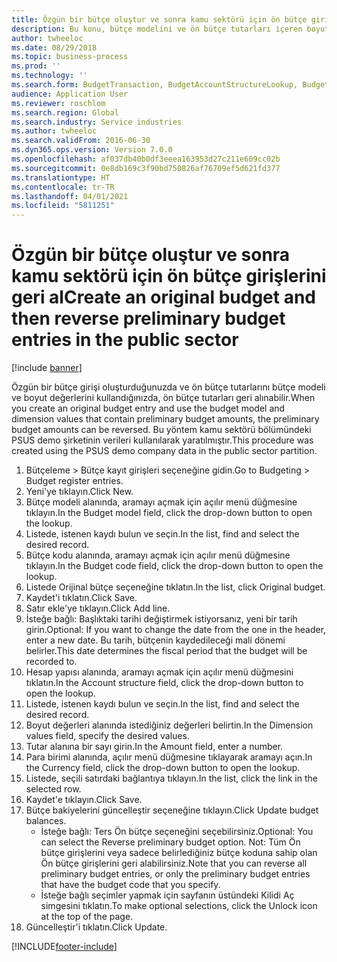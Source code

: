 ```yaml
---
title: Özgün bir bütçe oluştur ve sonra kamu sektörü için ön bütçe girişlerini geri al
description: Bu konu, bütçe modelini ve ön bütçe tutarları içeren boyut değerlerini kullanarak orijinal bütçe girişinin nasıl oluşturulacağı ve tersine çevrileceği hakkında bilgi sağlar.
author: twheeloc
ms.date: 08/29/2018
ms.topic: business-process
ms.prod: ''
ms.technology: ''
ms.search.form: BudgetTransaction, BudgetAccountStructureLookup, BudgetTransactionMultiPost
audience: Application User
ms.reviewer: roschlom
ms.search.region: Global
ms.search.industry: Service industries
ms.author: twheeloc
ms.search.validFrom: 2016-06-30
ms.dyn365.ops.version: Version 7.0.0
ms.openlocfilehash: af037db40b0df3eeea163953d27c211e609cc02b
ms.sourcegitcommit: 0e8db169c3f90bd750826af76709ef5d621fd377
ms.translationtype: HT
ms.contentlocale: tr-TR
ms.lasthandoff: 04/01/2021
ms.locfileid: "5811251"
---
```

# <a name="create-an-original-budget-and-then-reverse-preliminary-budget-entries-in-the-public-sector"></a><span data-ttu-id="15c65-103">Özgün bir bütçe oluştur ve sonra kamu sektörü için ön bütçe girişlerini geri al</span><span class="sxs-lookup"><span data-stu-id="15c65-103">Create an original budget and then reverse preliminary budget entries in the public sector</span></span>

[!include [banner](../../includes/banner.md)]

<span data-ttu-id="15c65-104">Özgün bir bütçe girişi oluşturduğunuzda ve ön bütçe tutarlarını bütçe modeli ve boyut değerlerini kullandığınızda, ön bütçe tutarları geri alınabilir.</span><span class="sxs-lookup"><span data-stu-id="15c65-104">When you create an original budget entry and use the budget model and dimension values that contain preliminary budget amounts, the preliminary budget amounts can be reversed.</span></span> <span data-ttu-id="15c65-105">Bu yöntem kamu sektörü bölümündeki PSUS demo şirketinin verileri kullanılarak yaratılmıştır.</span><span class="sxs-lookup"><span data-stu-id="15c65-105">This procedure was created using the PSUS demo company data in the public sector partition.</span></span>

1. <span data-ttu-id="15c65-106">Bütçeleme > Bütçe kayıt girişleri seçeneğine gidin.</span><span class="sxs-lookup"><span data-stu-id="15c65-106">Go to Budgeting > Budget register entries.</span></span>
2. <span data-ttu-id="15c65-107">Yeni'ye tıklayın.</span><span class="sxs-lookup"><span data-stu-id="15c65-107">Click New.</span></span>
3. <span data-ttu-id="15c65-108">Bütçe modeli alanında, aramayı açmak için açılır menü düğmesine tıklayın.</span><span class="sxs-lookup"><span data-stu-id="15c65-108">In the Budget model field, click the drop-down button to open the lookup.</span></span>
4. <span data-ttu-id="15c65-109">Listede, istenen kaydı bulun ve seçin.</span><span class="sxs-lookup"><span data-stu-id="15c65-109">In the list, find and select the desired record.</span></span>
5. <span data-ttu-id="15c65-110">Bütçe kodu alanında, aramayı açmak için açılır menü düğmesine tıklayın.</span><span class="sxs-lookup"><span data-stu-id="15c65-110">In the Budget code field, click the drop-down button to open the lookup.</span></span>
6. <span data-ttu-id="15c65-111">Listede Orijinal bütçe seçeneğine tıklatın.</span><span class="sxs-lookup"><span data-stu-id="15c65-111">In the list, click Original budget.</span></span>
7. <span data-ttu-id="15c65-112">Kaydet'i tıklatın.</span><span class="sxs-lookup"><span data-stu-id="15c65-112">Click Save.</span></span>
8. <span data-ttu-id="15c65-113">Satır ekle'ye tıklayın.</span><span class="sxs-lookup"><span data-stu-id="15c65-113">Click Add line.</span></span>
9. <span data-ttu-id="15c65-114">İsteğe bağlı: Başlıktaki tarihi değiştirmek istiyorsanız, yeni bir tarih girin.</span><span class="sxs-lookup"><span data-stu-id="15c65-114">Optional: If you want to change the date from the one in the header, enter a new date.</span></span> <span data-ttu-id="15c65-115">Bu tarih, bütçenin kaydedileceği mali dönemi belirler.</span><span class="sxs-lookup"><span data-stu-id="15c65-115">This date determines the fiscal period that the budget will be recorded to.</span></span>
10. <span data-ttu-id="15c65-116">Hesap yapısı alanında, aramayı açmak için açılır menü düğmesini tıklatın.</span><span class="sxs-lookup"><span data-stu-id="15c65-116">In the Account structure field, click the drop-down button to open the lookup.</span></span>
11. <span data-ttu-id="15c65-117">Listede, istenen kaydı bulun ve seçin.</span><span class="sxs-lookup"><span data-stu-id="15c65-117">In the list, find and select the desired record.</span></span>
12. <span data-ttu-id="15c65-118">Boyut değerleri alanında istediğiniz değerleri belirtin.</span><span class="sxs-lookup"><span data-stu-id="15c65-118">In the Dimension values field, specify the desired values.</span></span>
13. <span data-ttu-id="15c65-119">Tutar alanına bir sayı girin.</span><span class="sxs-lookup"><span data-stu-id="15c65-119">In the Amount field, enter a number.</span></span>
14. <span data-ttu-id="15c65-120">Para birimi alanında, açılır menü düğmesine tıklayarak aramayı açın.</span><span class="sxs-lookup"><span data-stu-id="15c65-120">In the Currency field, click the drop-down button to open the lookup.</span></span>
15. <span data-ttu-id="15c65-121">Listede, seçili satırdaki bağlantıya tıklayın.</span><span class="sxs-lookup"><span data-stu-id="15c65-121">In the list, click the link in the selected row.</span></span>
16. <span data-ttu-id="15c65-122">Kaydet'e tıklayın.</span><span class="sxs-lookup"><span data-stu-id="15c65-122">Click Save.</span></span>
17. <span data-ttu-id="15c65-123">Bütçe bakiyelerini güncelleştir seçeneğine tıklayın.</span><span class="sxs-lookup"><span data-stu-id="15c65-123">Click Update budget balances.</span></span>
    * <span data-ttu-id="15c65-124">İsteğe bağlı: Ters Ön bütçe seçeneğini seçebilirsiniz.</span><span class="sxs-lookup"><span data-stu-id="15c65-124">Optional: You can select the Reverse preliminary budget option.</span></span> <span data-ttu-id="15c65-125">Not: Tüm Ön bütçe girişlerini veya sadece belirlediğiniz bütçe koduna sahip olan Ön bütçe girişlerini geri alabilirsiniz.</span><span class="sxs-lookup"><span data-stu-id="15c65-125">Note that you can reverse all preliminary budget entries, or only the preliminary budget entries that have the budget code that you specify.</span></span>  
    * <span data-ttu-id="15c65-126">İsteğe bağlı seçimler yapmak için sayfanın üstündeki Kilidi Aç simgesini tıklatın.</span><span class="sxs-lookup"><span data-stu-id="15c65-126">To make optional selections, click the Unlock icon at the top of the page.</span></span>  
18. <span data-ttu-id="15c65-127">Güncelleştir'i tıklatın.</span><span class="sxs-lookup"><span data-stu-id="15c65-127">Click Update.</span></span>



[!INCLUDE[footer-include](../../../includes/footer-banner.md)]